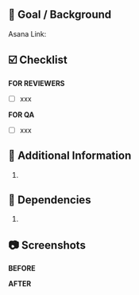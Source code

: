 <!-- Please fill out each section. This template exists to guide you, not to be rigidly followed. Feel free to add/remove sections as needed. -->

## 🎯 Goal / Background <!-- Required -->

<!-- 
This section links to the corresponding Asana task and provides a place to describe the goal of this PR.
If there isn't an Asana task, please describe the goal and any necessary background here.
-->

Asana Link: 

## ☑️ Checklist <!-- Required -->

<!-- 
This checklist is for items the PR author wants reviewers and/or testers to verify.
Please specify whether the checklist is for reviewers or QAs.
-->

**FOR REVIEWERS**

- [ ] xxx

**FOR QA**

- [ ] xxx

## 📝 Additional Information <!-- Optional -->

<!-- 
This is a free input area. Use this for any additional information that doesn't fit into other sections. 
Typically, this area is used to provide steps to reproduce for reviewers/testers.
-->

1. 

## 🚀 Dependencies <!-- Optional -->

<!-- 
This section is for specifying dependencies that need to be merged before this one. 
List out dependent PRs and mention if there is any specific order they need to be merged in.
-->

1. 

## 📷  Screenshots <!-- Optional -->

<!-- 
If applicable, add screenshots, videos, or command line results to help explain your change. 
Consider before/after images for UI changes.
-->

**BEFORE**

**AFTER**
